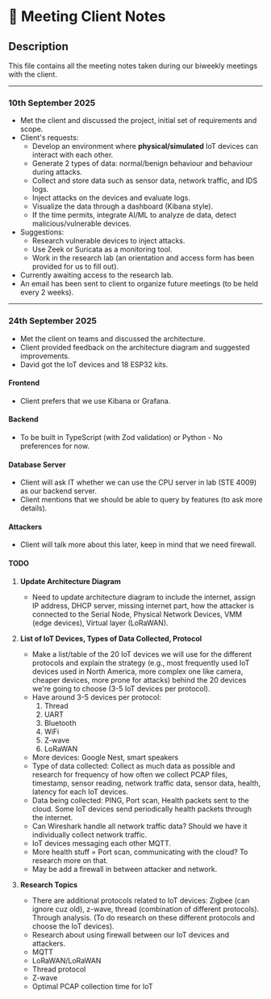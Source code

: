 # 📒 Meeting Client Notes

## Description
This file contains all the meeting notes taken during our biweekly meetings with the client.

---

### 10th September 2025
- Met the client and discussed the project, initial set of requirements and scope.
- Client's requests: 
  - Develop an environment where **physical/simulated** IoT devices can interact with each other.
  - Generate 2 types of data: normal/benign behaviour and behaviour during attacks.
  - Collect and store data such as sensor data, network traffic, and IDS logs.
  - Inject attacks on the devices and evaluate logs.
  - Visualize the data through a dashboard (Kibana style).
  - If the time permits, integrate AI/ML to analyze de data, detect malicious/vulnerable devices.
- Suggestions:
  - Research vulnerable devices to inject attacks.
  - Use Zeek or Suricata as a monitoring tool.
  - Work in the research lab (an orientation and access form has been provided for us to fill out).
- Currently awaiting access to the research lab.
- An email has been sent to client to organize future meetings (to be held every 2 weeks).

---

### 24th September 2025
- Met the client on teams and discussed the architecture.
- Client provided feedback on the architecture diagram and suggested improvements.
- David got the IoT devices and 18 ESP32 kits.

#### Frontend
- Client prefers that we use Kibana or Grafana.

#### Backend
- To be built in TypeScript (with Zod validation) or Python - No preferences for now.

#### Database Server
- Client will ask IT whether we can use the CPU server in lab (STE 4009) as our backend server.
- Client mentions that we should be able to query by features (to ask more details).

#### Attackers
- Client will talk more about this later, keep in mind that we need firewall.

#### TODO

1. **Update Architecture Diagram**
   - Need to update architecture diagram to include the internet, assign IP address, DHCP server, missing internet part, how the attacker is connected to the Serial Node, Physical Network Devices, VMM (edge devices), Virtual layer (LoRaWAN).

2. **List of IoT Devices, Types of Data Collected, Protocol**
   - Make a list/table of the 20 IoT devices we will use for the different protocols and explain the strategy (e.g., most frequently used IoT devices used in North America, more complex one like camera, cheaper devices, more prone for attacks) behind the 20 devices we're going to choose (3-5 IoT devices per protocol).
   - Have around 3-5 devices per protocol:
     1. Thread
     2. UART
     3. Bluetooth
     4. WiFi
     5. Z-wave
     6. LoRaWAN
   - More devices: Google Nest, smart speakers
   - Type of data collected: Collect as much data as possible and research for frequency of how often we collect PCAP files, timestamp, sensor reading, network traffic data, sensor data, health, latency for each IoT devices.
   - Data being collected: PING, Port scan, Health packets sent to the cloud. Some IoT devices send periodically health packets through the internet.
   - Can Wireshark handle all network traffic data? Should we have it individually collect network traffic.
   - IoT devices messaging each other MQTT.
   - More health stuff = Port scan, communicating with the cloud? To research more on that.
   - May be add a firewall in between attacker and network.

3. **Research Topics**
   - There are additional protocols related to IoT devices: Zigbee (can ignore cuz old), z-wave, thread (combination of different protocols). Through analysis. (To do research on these different protocols and choose the IoT devices).
   - Research about using firewall between our IoT devices and attackers.
   - MQTT
   - LoRaWAN/LoRaWAN
   - Thread protocol
   - Z-wave
   - Optimal PCAP collection time for IoT

   
   